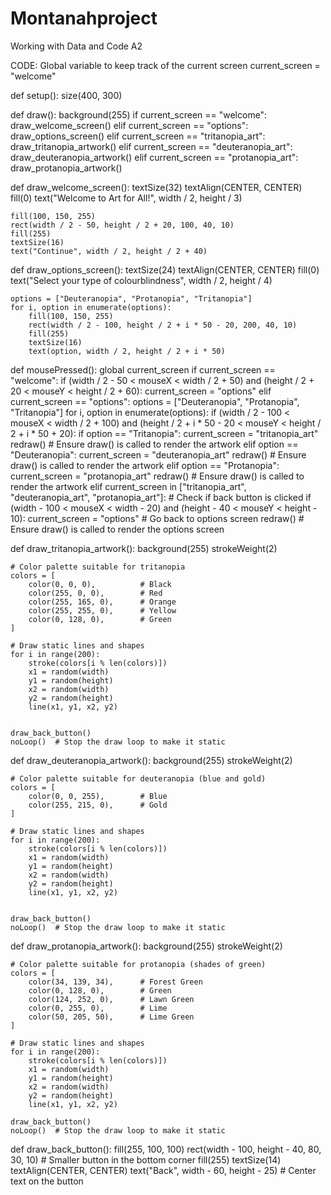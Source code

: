 # Montanahproject
Working with Data and Code A2



CODE:
Global variable to keep track of the current screen
current_screen = "welcome"

def setup():
    size(400, 300)

def draw():
    background(255)
    if current_screen == "welcome":
        draw_welcome_screen()
    elif current_screen == "options":
        draw_options_screen()
    elif current_screen == "tritanopia_art":
        draw_tritanopia_artwork()
    elif current_screen == "deuteranopia_art":
        draw_deuteranopia_artwork()
    elif current_screen == "protanopia_art":
        draw_protanopia_artwork()

def draw_welcome_screen():
    textSize(32)
    textAlign(CENTER, CENTER)
    fill(0)
    text("Welcome to Art for All!", width / 2, height / 3)
    
    fill(100, 150, 255)
    rect(width / 2 - 50, height / 2 + 20, 100, 40, 10)
    fill(255)
    textSize(16)
    text("Continue", width / 2, height / 2 + 40)

def draw_options_screen():
    textSize(24)
    textAlign(CENTER, CENTER)
    fill(0)
    text("Select your type of colourblindness", width / 2, height / 4)
    
    options = ["Deuteranopia", "Protanopia", "Tritanopia"]
    for i, option in enumerate(options):
        fill(100, 150, 255)
        rect(width / 2 - 100, height / 2 + i * 50 - 20, 200, 40, 10)
        fill(255)
        textSize(16)
        text(option, width / 2, height / 2 + i * 50)

def mousePressed():
    global current_screen
    if current_screen == "welcome":
        if (width / 2 - 50 < mouseX < width / 2 + 50) and (height / 2 + 20 < mouseY < height / 2 + 60):
            current_screen = "options"
    elif current_screen == "options":
        options = ["Deuteranopia", "Protanopia", "Tritanopia"]
        for i, option in enumerate(options):
            if (width / 2 - 100 < mouseX < width / 2 + 100) and (height / 2 + i * 50 - 20 < mouseY < height / 2 + i * 50 + 20):
                if option == "Tritanopia":
                    current_screen = "tritanopia_art"
                    redraw()  # Ensure draw() is called to render the artwork
                elif option == "Deuteranopia":
                    current_screen = "deuteranopia_art"
                    redraw()  # Ensure draw() is called to render the artwork
                elif option == "Protanopia":
                    current_screen = "protanopia_art"
                    redraw()  # Ensure draw() is called to render the artwork
    elif current_screen in ["tritanopia_art", "deuteranopia_art", "protanopia_art"]:
        # Check if back button is clicked
        if (width - 100 < mouseX < width - 20) and (height - 40 < mouseY < height - 10):
            current_screen = "options"  # Go back to options screen
            redraw()  # Ensure draw() is called to render the options screen

def draw_tritanopia_artwork():
    background(255)
    strokeWeight(2)
    
    # Color palette suitable for tritanopia
    colors = [
        color(0, 0, 0),          # Black
        color(255, 0, 0),        # Red
        color(255, 165, 0),      # Orange
        color(255, 255, 0),      # Yellow
        color(0, 128, 0),        # Green
    ]
    
    # Draw static lines and shapes
    for i in range(200):
        stroke(colors[i % len(colors)])
        x1 = random(width)
        y1 = random(height)
        x2 = random(width)
        y2 = random(height)
        line(x1, y1, x2, y2)
    

    draw_back_button()
    noLoop()  # Stop the draw loop to make it static

def draw_deuteranopia_artwork():
    background(255)
    strokeWeight(2)
    
    # Color palette suitable for deuteranopia (blue and gold)
    colors = [
        color(0, 0, 255),        # Blue
        color(255, 215, 0),      # Gold
    ]
    
    # Draw static lines and shapes
    for i in range(200):
        stroke(colors[i % len(colors)])
        x1 = random(width)
        y1 = random(height)
        x2 = random(width)
        y2 = random(height)
        line(x1, y1, x2, y2)


    draw_back_button()
    noLoop()  # Stop the draw loop to make it static

def draw_protanopia_artwork():
    background(255)
    strokeWeight(2)

    # Color palette suitable for protanopia (shades of green)
    colors = [
        color(34, 139, 34),      # Forest Green
        color(0, 128, 0),        # Green
        color(124, 252, 0),      # Lawn Green
        color(0, 255, 0),        # Lime
        color(50, 205, 50),      # Lime Green
    ]

    # Draw static lines and shapes
    for i in range(200):
        stroke(colors[i % len(colors)])
        x1 = random(width)
        y1 = random(height)
        x2 = random(width)
        y2 = random(height)
        line(x1, y1, x2, y2)

    draw_back_button()
    noLoop()  # Stop the draw loop to make it static

def draw_back_button():
    fill(255, 100, 100)
    rect(width - 100, height - 40, 80, 30, 10)  # Smaller button in the bottom corner
    fill(255)
    textSize(14)
    textAlign(CENTER, CENTER)
    text("Back", width - 60, height - 25)  # Center text on the button
